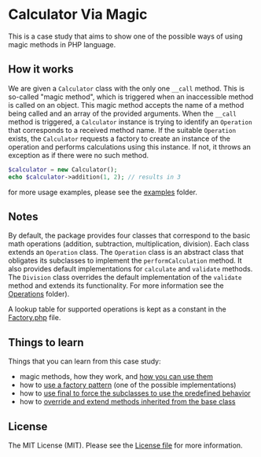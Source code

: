 # Calculator Via Magic

This is a case study that aims to show one of the possible ways of using magic methods in PHP language.


## How it works

We are given a `Calculator` class with the only one `__call` method. This is so-called "magic method", which is
triggered when an inaccessible method is called on an object. This magic method accepts the name of a method being
called and an array of the provided arguments. When the `__call` method is triggered, a `Calculator` instance is trying
to identify an `Operation` that corresponds to a received method name. If the suitable `Operation` exists, the `Calculator`
requests a factory to create an instance of the operation and performs calculations using this instance. If not, it throws
an exception as if there were no such method.

```php
$calculator = new Calculator();
echo $calculator->addition(1, 2); // results in 3
```
for more usage examples, please see the [examples](examples/) folder.


## Notes

By default, the package provides four classes that correspond to the basic math operations (addition, subtraction,
multiplication, division). Each class extends an `Operation` class. The `Operation` class is an abstract class that
obligates its subclasses to implement the `performCalculation` method. It also provides default implementations for
`calculate` and `validate` methods. The `Division` class overrides the default implementation of the `validate` method
and extends its functionality. For more information see the [Operations](src/Operations/) folder).

A lookup table for supported operations is kept as a constant in the [Factory.php](src/Operations/Factory.php) file.


## Things to learn

[//]: # (@todo don't forget to update the line numbers)
Things that you can learn from this case study:
- magic methods, how they work, and [how you can use them](src/Calculator.php#L36)
- how to [use a factory pattern](src/Operations/Factory.php) (one of the possible implementations)
- how to [use final to force the subclasses to use the predefined behavior](src/Operations/Operation.php#L23)
- how to [override and extend methods inherited from the base class](src/Operations/Division.php#L28)


## License

The MIT License (MIT). Please see the [License file](LICENSE.md) for more information.